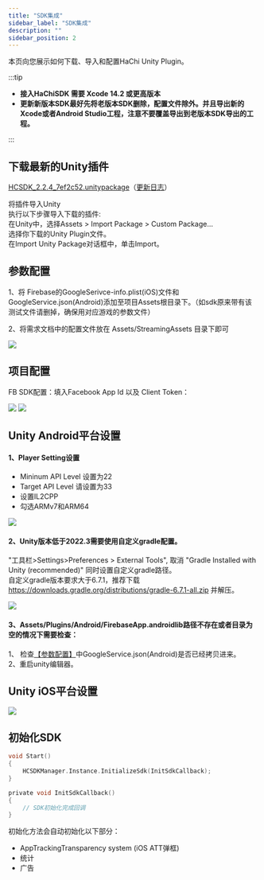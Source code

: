 ```yaml
---
title: "SDK集成"
sidebar_label: "SDK集成"
description: ""
sidebar_position: 2
---
```

本页向您展示如何下载、导入和配置HaChi  Unity Plugin。

:::tip

 - **接入HaChiSDK 需要 Xcode 14.2 或更高版本**       
 - **更新新版本SDK最好先将老版本SDK删除，配置文件除外。并且导出新的Xcode或者Android Studio工程，注意不要覆盖导出到老版本SDK导出的工程。**   

:::


## 下载最新的Unity插件 
[HCSDK_2.2.4_7ef2c52.unitypackage](https://touka-artifacts.oss-cn-beijing.aliyuncs.com/TKG%20%E5%8F%91%E8%A1%8C%E6%8A%80%E6%9C%AF/Hachi%20SDK/Unity/2.2.4/HCSDK_2.2.4_7ef2c52.unitypackage)（[更新日志](/versions)）
<br/><a id='click'>    </a>


将插件导入Unity<br/>
执行以下步骤导入下载的插件:<br/>
在Unity中，选择Assets > Import Package > Custom Package…<br/>
选择你下载的Unity Plugin文件。<br/>
在Import Unity Package对话框中，单击Import。

## 参数配置
1、将 Firebase的GoogleSerivce-info.plist(iOS)文件和GoogleService.json(Android)添加至项目Assets根目录下。（如sdk原来带有该测试文件请删掉，确保用对应游戏的参数文件）<br/>

2、将需求文档中的配置文件放在 Assets/StreamingAssets 目录下即可<br/>

![](/img/HCSDK/image14.png)

## 项目配置
FB SDK配置：填入Facebook App Id 以及 Client Token：<br/>

![](/img/HCSDK/image15.png)
![](/img/HCSDK/image16.png)  

## Unity Android平台设置
#### 1、Player Setting设置
- Mininum API Level 设置为22
- Target API Level 请设置为33
- 设置IL2CPP
- 勾选ARMv7和ARM64

![](/img/HCSDK/image04.png)  

#### 2、Unity版本低于2022.3需要使用自定义gradle配置。
"工具栏>Settings>Preferences > External Tools", 取消 "Gradle Installed with Unity (recommended)" 同时设置自定义gradle路径。<br/>
自定义gradle版本要求大于6.7.1，推荐下载 https://downloads.gradle.org/distributions/gradle-6.7.1-all.zip 并解压。

![](/img/HCSDK/image05.png)  

#### 3、Assets/Plugins/Android/FirebaseApp.androidlib路径不存在或者目录为空的情况下需要检查：
1、 检查[【参数配置】](#click)中GoogleService.json(Android)是否已经拷贝进来。<br/>
2、重启unity编辑器。

## Unity iOS平台设置

![](/img/HCSDK/image06.png)  

## 初始化SDK
```c
void Start()
{
    HCSDKManager.Instance.InitializeSdk(InitSdkCallback);
}

private void InitSdkCallback()
{
    // SDK初始化完成回调
}
```
初始化方法会自动初始化以下部分：

* AppTrackingTransparency system (iOS ATT弹框)
* 统计
* 广告
